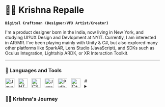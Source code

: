 # 🏄‍♂️ Krishna Repalle

**`Digital Craftsman (Designer/VFX Artist/Creator)`**

I'm a product designer born in the India, now living in New York, and studying UI?UX Design and Devlopment at NYIT.
Currently, I am interested in AR/MR. I've been playing mainly with Unity & C#, but also explored many other platforms like SparkAR, Lens Studio (JavaScript), and SDKs such as Oculus Integration, Lightship ARDK, or XR Interaction Toolkit.


---

### 🧰 Languages and Tools

<img align="left" alt="Java" width="30px" style="padding-right:10px;" src="https://cdn.jsdelivr.net/gh/devicons/devicon/icons/java/java-original.svg"/>
<img align="left" alt="HTML" width="30px" style="padding-right:10px;" src="https://cdn.jsdelivr.net/gh/devicons/devicon/icons/html5/html5-plain.svg" />
<img align="left" alt="CSS" width="30px" style="padding-right:10px;" src="https://cdn.jsdelivr.net/gh/devicons/devicon/icons/css3/css3-plain.svg" />
<img align="left" alt="JavaScript" width="30px" style="padding-right:10px;" src="https://cdn.jsdelivr.net/gh/devicons/devicon/icons/javascript/javascript-plain.svg" />

<img align="left" alt="Python" width="30px" style="padding-right:10px;" src="https://cdn.jsdelivr.net/gh/devicons/devicon/icons/python/python-plain.svg" />
<img align="left" alt="C++" width="30px" style="padding-right:10px;" src="https://cdn.jsdelivr.net/gh/devicons/devicon/icons/cplusplus/cplusplus-line.svg" />
#

<details>
 <summary><h3>👨‍💻 Krishna's Journey</h3></summary>
   
I'm Krishna Repalle. A designer focused on user interface and product design from India. I graduated from Koneru lakshmaiah Univeristy (2019) with a Bachelor's degree in Electronics and Communication Engineering. Currently, working as a Product Designer at Expertorns, a Silicon Valley startup company established to build products usable for everyone.
​
Before design, I have strong artistic skills since childhood. But I started to leave that behind as everyone says, it doesn't help me to get a real job.  I went to college with no backup plan, and my mind was set to follow others' trails. But it was changed when I got selected as lead for the creative arts team in college. I met a friend there who kept insisting that "I should not follow others when I have my own path" and made me realize what I'm good at. Then I started learning different tools and skills required to design a valuable product.

I spent countless days and nights learning skills like UI design, 3d modeling, Prototyping, and how to design any product that adds value to the consumer and fulfills their needs. It took me 8 months to complete all my design works and create my first portfolio.
 
 
[website]: https://wyjtvhpkhv.editorx.io/krishnarepalle
[youtube]: https://www.youtube.com/@klsamyak2890
